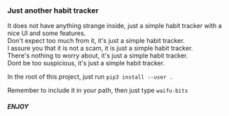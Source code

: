 ### Just another habit tracker
It does not have anything strange inside, just a simple habit tracker with a nice UI and some features.
<br>
Don't expect too much from it, it's just a simple habit tracker.
<br>
I assure you that it is not a scam, it is just a simple habit tracker.
<br>
There's nothing to worry about, it's just a simple habit tracker.
<br>
Dont be too suspicious, it's just a simple habit tracker.

In the root of this project, just run 
```pip3 install --user .```

Remember to include it in your path, then just type
```waifu-bits```

##### ENJOY
